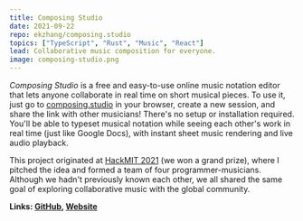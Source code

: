 ```yaml
---
title: Composing Studio
date: 2021-09-22
repo: ekzhang/composing.studio
topics: ["TypeScript", "Rust", "Music", "React"]
lead: Collaborative music composition for everyone.
image: composing-studio.png
---
```


_Composing Studio_ is a free and easy-to-use online music notation editor that
lets anyone collaborate in real time on short musical pieces. To use it, just go
to [composing.studio](https://composing.studio/) in your browser, create a new
session, and share the link with other musicians! There's no setup or
installation required. You'll be able to typeset musical notation while seeing
each other's work in real time (just like Google Docs), with instant sheet music
rendering and live audio playback.

This project originated at [HackMIT 2021](https://hackmit.org/) (we won a grand
prize), where I pitched the idea and formed a team of four programmer-musicians.
Although we hadn't previously known each other, we all shared the same goal of
exploring collaborative music with the global community.

**Links: [GitHub](https://github.com/ekzhang/composing.studio),
[Website](https://composing.studio/)**
